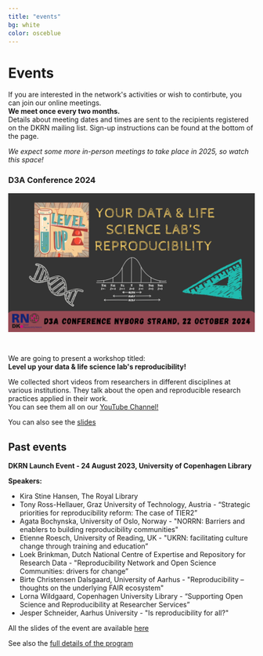 ```yaml
---
title: "events"
bg: white
color: osceblue
---
```


<a id="events"></a>

# Events

If you are interested in the network's activities or wish to contirbute, you can join our online meetings.  
**We meet once every two months.**  
Details about meeting dates and times are sent to the recipients registered on the DKRN mailing list. Sign-up instructions can be found at the bottom of the page.  

*We expect some more in-person meetings to take place in 2025, so watch this space!*  


### D3A Conference 2024  

<p align="center">
<img src="img/1.png" align="center">
</p>  
  
<br>    

We are going to present a workshop titled:  
**Level up your data & life science lab's reproducibility!** 
  
We collected short videos from researchers in different disciplines at various institutions. They talk about the open and reproducible research practices applied in their work.  
You can see them all on our [YouTube Channel!](https://www.youtube.com/playlist?list=PLJPfqQPI6i_AfAP4U6zMOSuM9X2GlsHyC)  

You can also see the [slides](https://docs.google.com/presentation/d/11V9J7DyyX-34vzQ4j9y7zNqP369ccOtE0amRhIf2hIo/edit?usp=sharing)

## Past events

**DKRN Launch Event - 24 August 2023, University of Copenhagen Library**

**Speakers:**
* Kira Stine Hansen, The Royal Library
* Tony Ross-Hellauer, Graz University of Technology, Austria - “Strategic priorities for reproducibility reform: The case of TIER2” 
* Agata Bochynska, University of Oslo, Norway - "NORRN: Barriers and enablers to building reproducibility communities"
* Etienne Roesch, University of Reading, UK - "UKRN: facilitating culture change through training and education”
* Loek Brinkman, Dutch National Centre of Expertise and Repository for Research Data - "Reproducibility Network and Open Science Communities: drivers for change” 
* Birte Christensen Dalsgaard, University of Aarhus - "Reproducibility – thoughts on the underlying FAIR ecosystem"
* Lorna Wildgaard, Copenhagen University Library - “Supporting Open Science and Reproducibility at Researcher Services” 
* Jesper Schneider, Aarhus University - "Is reproducibility for all?"

All the slides of the event are available [here](https://drive.google.com/drive/u/2/folders/1IR1ciksn2cvht94ueGELsPywGOdK3wbm)

See also the [full details of the program](https://docs.google.com/document/d/1HZQcdSwyiMkRzn0Q9N2O1XRyx9ujh8lSeVY6I0wr_pQ)






